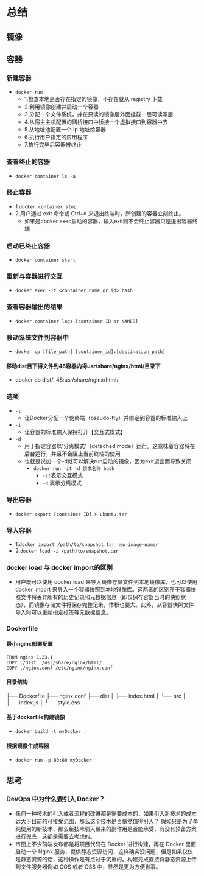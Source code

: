 # 总结


## 镜像

## 容器

### 新建容器
- `docker run`
  - 1.检查本地是否存在指定的镜像，不存在就从 registry 下载
  - 2.利用镜像创建并启动一个容器
  - 3.分配一个文件系统，并在只读的镜像层外面挂载一层可读写层
  - 4.从宿主主机配置的网桥接口中桥接一个虚拟接口到容器中去
  - 5.从地址池配置一个 ip 地址给容器
  - 6.执行用户指定的应用程序
  - 7.执行完毕后容器被终止

### 查看终止的容器
- `docker container ls -a`

### 终止容器
- 1.`docker container stop`
- 2.用户通过 exit 命令或 Ctrl+d 来退出终端时，所创建的容器立刻终止。
  - 如果是docker exec启动的容器，输入exit则不会终止容器只是退出容器终端

### 启动已终止容器
- `docker container start `

### 重新与容器进行交互
- `docker exec -it <container_name_or_id> bash`

### 查看容器输出的结果
- `docker container logs [container ID or NAMES]`

### 移动系统文件到容器中
- `docker cp [file_path] [container_id]:[destination_path]`

#### 移动dist目下得文件到48容器内得usr/share/nginx/html/目录下
- docker cp dist/.   48:usr/share/nginx/html/

### 选项
- `-t`
  - 让Docker分配一个伪终端（pseudo-tty）并绑定到容器的标准输入上
- `-i`
  - 让容器的标准输入保持打开【交互式模式】
- `-d`
  - 用于指定容器以'分离模式'（detached mode）运行。这意味着容器将在后台运行，并且不会阻止当前终端的使用
  - 也就是说加一个-d就可以解决run启动的镜像，因为exit退出而导致关闭
    - `docker run -it -d 镜像名称 bash`
      - `-it`表示交互模式
      - `-d` 表示分离模式
### 导出容器
- `docker export [container ID] > ubuntu.tar`

### 导入容器
- 1.`docker import /path/to/snapshot.tar new-image-namer`
- 2.`docker load -i /path/to/snapshot.tar`

### docker load 与 docker import的区别
- 用户既可以使用 docker load 来导入镜像存储文件到本地镜像库，也可以使用 docker import 来导入一个容器快照到本地镜像库。这两者的区别在于容器快照文件将丢弃所有的历史记录和元数据信息（即仅保存容器当时的快照状态），而镜像存储文件将保存完整记录，体积也要大。此外，从容器快照文件导入时可以重新指定标签等元数据信息。


### Dockerfile
#### 最小nginx部署配置
```
FROM nginx:1.23.1
COPY ./dist  /usr/share/nginx/html/
COPY ./nginx.conf /etc/nginx/nginx.conf
```
#### 目录结构
├── Dockerfile
├── nginx.conf
├── dist
│   ├── index.html
│   └── src
│       ├── index.js
│       └── style.css

#### 基于dockerfile构建镜像
- `docker build -t myDocker .`

#### 根据镜像生成容器
- `docker run -p 80:80 myDocker`


## 思考
### DevOps 中为什么要引入 Docker？
- 任何一种技术的引入或者流程的改进都是需要成本的，如果引入新技术的成本远大于目前的可接受范围，那么这个技术是否依然值得引入？
假如只是为了单纯使用的新技术，那么新技术引入带来的副作用是否能承受，有没有预备方案进行兜底，这都是需要去考虑的。
- 市面上不少前端发布都是将项目代码在 Docker 进行构建，再在 Docker 里面启动一个 Nginx 服务，提供静态资源访问，这样确实没问题，但是如果仅仅是静态资源的话，这种操作是有点过于沉重的。构建完成直接将静态资源上传到文件服务器例如 COS 或者 OSS 中，显然是更为方便省事。